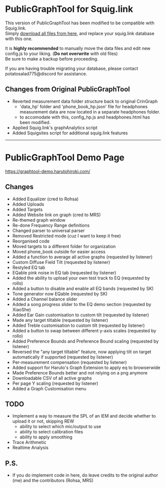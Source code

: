 # PublicGraphTool for Squig.link

This version of PublicGraphTool has been modified to be compatible with Squig.link. \
Simply [download all files from here](https://github.com/potatosalad775/ExtendedGraphTool/archive/refs/heads/squiglink.zip), and replace your squig.link database with this one.

It is **highly recommended** to manually move the data files and edit new config.js to your liking. (**Do not overwrite** with old files) \
Be sure to make a backup before proceeding.

If you are having trouble migrating your database, please contact potatosalad775@discord for assistance.

## Changes from Original PublicGraphTool

- Reverted measurement data folder structure back to original CrinGraph
  - 'data_hp' folder and 'phone_book_hp.json' file for headphones measurement data are now located in a separate headphones folder.
  - to accomodate with this, config_hp.js and headphones.html has been modified.
- Applied Squig.link's graphAnalytics script
- Added Squigsites script for additional squig.link features


---


# PublicGraphTool Demo Page
https://graphtool-demo.harutohiroki.com/

## Changes
- Added Equalizer (cred to Rohsa)
- Added Uploads
- Added Targets
- Added Website link on graph (cred to MRS)
- Re-themed graph window
- Re-done Frequency Range definitions
- Changed parser to universal parser
- Removed Restricted mode (cuz I want to keep it free)
- Reorganised code
- Moved targets to a different folder for organization
- Moved phone_book outside for easier access
- Added a function to average all active graphs (requested by listener)
- Custom Diffuse Field Tilt (requested by listener)
- Restyled EQ tab
- EQable pink noise in EQ tab (requested by listener)
- Added the ability to upload your own test track to EQ (requested by rollo)
- Added a button to disable and enable all EQ bands (requested by SK)
- Tone generator now EQable (requested by SK)
- Added a Channel balance slider
- Added a song progress slider to the EQ demo section (requested by XiaoShe)
- Added Ear Gain customisation to custom tilt (requested by listener)
- Made any target tiltable (requested by listener)
- Added Treble customisation to custom tilt (requested by listener)
- Added a button to swap between different y-axis scales (requested by rollo)
- Added Preference Bounds and Preference Bound scaling (requested by listener)
- Reversed the "any target tiltable" feature, now applying tilt on target automatically if supported (requested by listener)
- Per-measurement compensation (requested by listener)
- Added support for Haruto's Graph Extension to apply eq to browserwide 
- Made Preference Bounds better and not relying on a png anymore
- Downloadable CSV of all active graphs
- Per page Y scaling (requested by listener)
- Added a Graph Customisation menu


## TODO
- Implement a way to measure the SPL of an IEM and decide whether to upload it or not, skipping REW
  - ability to select which mic/output to use
  - ability to select calibration files
  - ability to apply smoothing
- Trace Arithmetic
- Realtime Analysis

## P.S.
- If you do implement code in here, do leave credits to the original author (me) and the contributors (Rohsa, MRS)
